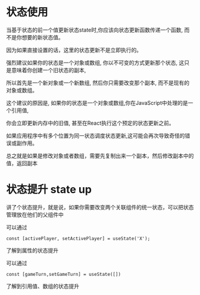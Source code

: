 # 状态使用

当基于状态的前一个值更新状态state时,你应该向状态更新函数传递一个函数, 而不是你想要的新状态值｡

因为如果直接设置的话，这里的状态更新不是立即执行的｡



强烈建议如果你的状态是一个对象或数组, 你以不可变的方式更新那个状态, 这只是意味着你创建一个旧状态的副本,

所以首先是一个新对象或一个新数组, 然后你只需要改变那个副本, 而不是现有的对象或数组｡

这个建议的原因是, 如果你的状态是一个对象或数组,你在JavaScript中处理的是一个引用值,

你会立即更新内存中的旧值, 甚至在React执行这个预定的状态更新之前｡

如果应用程序中有多个位置为同一状态调度状态更新,这可能会再次导致奇怪的错误或副作用｡



总之就是如果是修改对象或者数组，需要先复制出来一个副本，然后修改副本中的值，返回副本



# 状态提升 state up

讲了个状态提升，就是说，如果你需要改变两个关联组件的统一状态，可以把状态管理放在他们的父组件中



可以通过

```
const [activePlayer, setActivePlayer] = useState('X');
```

了解到属性的状态提升



可以通过

```
const [gameTurn,setGameTurn] = useState([])
```

了解到引用值、数组的状态提升